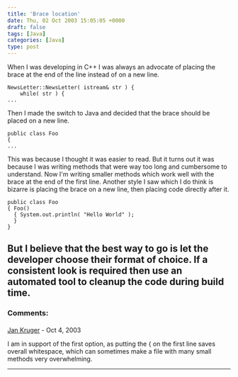 ```yaml
---
title: 'Brace location'
date: Thu, 02 Oct 2003 15:05:05 +0000
draft: false
tags: [Java]
categories: [Java]
type: post
---
```


When I was developing in C++ I was always an advocate of placing the brace at the end of the line instead of on a new line.  
```
NewsLetter::NewsLetter( istream& str ) {
    while( str ) {
...

```

Then I made the switch to Java and decided that the brace should be placed on a new line.  

```
public class Foo
{
...

```

This was because I thought it was easier to read. But it turns out it was because I was writing methods that were way too long and cumbersome to understand. Now I'm writing smaller methods which work well with the brace at the end of the first line. Another style I saw which I do think is bizarre is placing the brace on a new line, then placing code directly after it.

```
public class Foo
{ Foo()
  { System.out.println( "Hello World" );
  }
}

```

But I believe that the best way to go is let the developer choose their format of choice. If a consistent look is required then use an automated tool to cleanup the code during build time.
---
### Comments:
#### 
[Jan Kruger]( "tiaank@mandleve.com") - <time datetime="2003-10-02 14:21:34">Oct 4, 2003</time>

I am in support of the first option, as putting the { on the first line saves overall whitespace, which can sometimes make a file with many small methods very overwhelming.
<hr />
